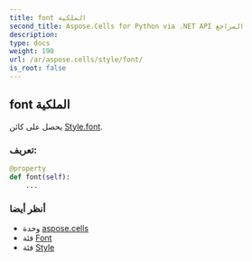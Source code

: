 ```yaml
---
title: font الملكية
second_title: Aspose.Cells for Python via .NET API المراجع
description:
type: docs
weight: 190
url: /ar/aspose.cells/style/font/
is_root: false
---
```

##  font الملكية

يحصل على كائن [Style.font](/cells/python-net/ar/aspose.cells/style#font).
###  تعريف:
```python
@property
def font(self):
    ...
```

###  أنظر أيضا
* وحدة [aspose.cells](../../)
* فئة [Font](/cells/python-net/ar/aspose.cells/font)
* فئة [Style](/cells/python-net/ar/aspose.cells/style)
